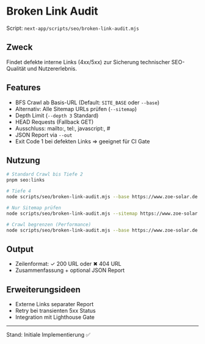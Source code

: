 # Broken Link Audit

Script: `next-app/scripts/seo/broken-link-audit.mjs`

## Zweck
Findet defekte interne Links (4xx/5xx) zur Sicherung technischer SEO-Qualität und Nutzererlebnis.

## Features
- BFS Crawl ab Basis-URL (Default: `SITE_BASE` oder `--base`)
- Alternativ: Alle Sitemap URLs prüfen (`--sitemap`)
- Depth Limit (`--depth 3` Standard)
- HEAD Requests (Fallback GET)
- Ausschluss: mailto:, tel:, javascript:, #
- JSON Report via `--out`
- Exit Code 1 bei defekten Links ⇒ geeignet für CI Gate

## Nutzung
```bash
# Standard Crawl bis Tiefe 2
pnpm seo:links

# Tiefe 4
node scripts/seo/broken-link-audit.mjs --base https://www.zoe-solar.de --depth 4

# Nur Sitemap prüfen
node scripts/seo/broken-link-audit.mjs --sitemap https://www.zoe-solar.de/sitemap.xml --out docs/broken-links-report.json

# Crawl begrenzen (Performance)
node scripts/seo/broken-link-audit.mjs --base https://www.zoe-solar.de --limit 150
```

## Output
- Zeilenformat: ✓ 200 URL oder ✖ 404 URL
- Zusammenfassung + optional JSON Report

## Erweiterungsideen
- Externe Links separater Report
- Retry bei transienten 5xx Status
- Integration mit Lighthouse Gate

---
Stand: Initiale Implementierung ✅
